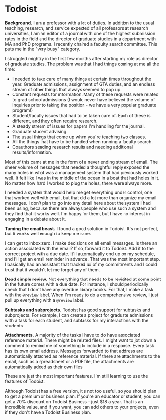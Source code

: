 # Todoist

**Background.** I am a professor with a lot of duties. In addition to 
the usual teaching, research, and service expected of all professors at
research universities, I am an editor of a journal with one of the highest
submission rates in the field and the director of graduate studies in a
department with MA and PhD programs. I recently chaired a faculty search
committee. This puts me in the "very busy" category.

I struggled mightily in the first few months after starting my role as
director of graduate studies. The problem was that I had things coming
at me all the time:

- I needed to take care of many things at certain times throughout the
    year. Graduate admissions, assignment of GTA duties, and an endless
    stream of other things that always seemed to pop up.
- Constant requests for information. Many of these requests were related
    to grad school admissions (I would never have believed the volume of
    inquiries prior to taking the position - we have a very popular
    graduate program!)
- Student/faculty issues that had to be taken care of. Each of these is
    different, and they often require research.
- A steady stream of issues for papers I'm handling for the journal.
- Graduate student advising.
- The usual things that come up when you're teaching two classes.
- All the things that have to be handled when running a faculty search.
- Coauthors sending research results and needing additional results/information.

Most of this came at me in the form of a never ending stream of email.
The sheer volume of messages that needed a thoughtful reply exposed the
many holes in what was a management system that had previously worked
well. It felt like I was in the middle of the ocean in a boat that had
holes in it. No matter how hard I worked to plug the holes, there were
always more.

I needed a system that would help me get everything under control, one
that worked well with email, but that did a lot more than organize my
email messages. I don't plan to go into any detail here about the system
I had been using, because there are always people who use such a system
and they find that it works well. I'm happy for them, but I have no
interest in engaging in a debate about it.

**Taming the email beast.** I found a good solution in Todoist. It's not
perfect, but it works well enough to keep me sane.

I can get to inbox zero. I make decisions on all email messages. Is there
an action associated with the email? If so, forward it to Todoist. Add it
to the correct project with a due date. It'll automatically end up on my
schedule, and I'll get an email reminder in advance. That was the most
important step. I basically had an assistant that tracked *all* of my
commitments and I could trust that it wouldn't let me forget any of them.

**Dead simple review.** Not everything that needs to be revisited at some
point in the future comes with a due date. For instance, I should periodically
check that I don't have any overdue library books. For that, I make a
task with the `@review` label. When I'm ready to do a comprehensive review,
I just pull up everything with a `@review` label.

**Subtasks and subprojects.** Todoist has good support for subtasks and
subprojects. For example, I can create a project for graduate admissions
with a task for each student, and subtasks for my interactions with the
students.

**Attachments.** A majority of the tasks I have to do have associated
reference material. There might be related files. I might want to jot
down a comment to remind me of something to include in a response. Every
task has its own email address. Messages forwarded to that address are
automatically attached as reference material. If there are attachments
to the email, such as a spreadsheet or a PDF file, the attachments are 
automatically added as their own files.

These are just the most important features. I'm still learning to use
the features of Todoist.

Although Todoist has a free version, it's not too useful, so you should
plan to get a premium or business plan. If you're an educator or student,
you can get a 70% discount on Todoist Business - just $18 a year. That is
an incredible value, and if you want, you can add others to your projects,
even if they don't have a Todoist Business plan.
